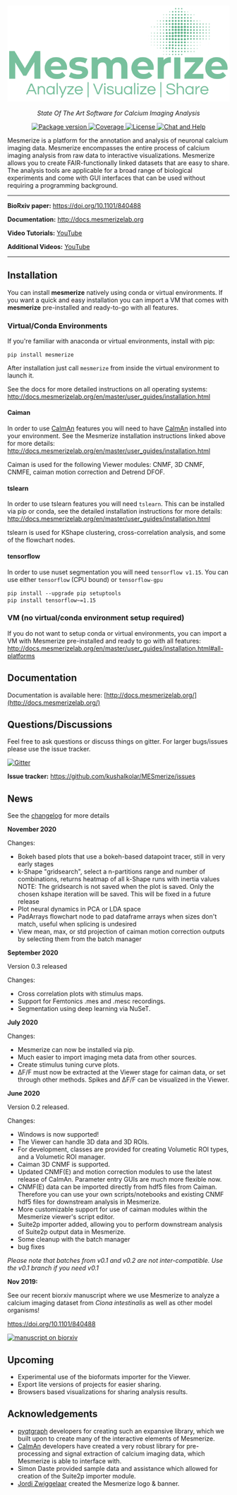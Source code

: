 <p align="center">
<img src="./newbanner.png" alt="Mesmerize Banner">
</p>

<p align="center">
    <em>State Of The Art Software for Calcium Imaging Analysis</em>
</p>

<p align="center">
  
<a href="https://pypi.org/project/mesmerize" target="_blank">
    <img src="https://badge.fury.io/py/mesmerize.svg" alt="Package version">
</a>

<a href="https://codeclimate.com/github/kushalkolar/MESmerize/maintainability" target="_blank">
    <img src="https://api.codeclimate.com/v1/badges/950e956456b688c0886e/maintainability" alt="Coverage">
</a>

<a href="https://www.gnu.org/licenses/gpl-3.0" target="_blank">
    <img src="https://img.shields.io/badge/License-GPLv3-blue.svg" alt="License">
</a>

<a href="https://gitter.im/mesmerize_discussion" target="_blank">
    <img src="https://badges.gitter.im/mesmerize_discussion/community.svg" alt="Chat and Help">
</a>
  
</p>

Mesmerize is a platform for the annotation and analysis of neuronal calcium imaging data. Mesmerize encompasses the entire process of calcium imaging analysis from raw data to interactive visualizations. Mesmerize allows you to create FAIR-functionally linked datasets that are easy to share. The analysis tools are applicable for a broad range of biological experiments and come with GUI interfaces that can be used without requiring a programming background.

---

**BioRxiv paper:** <a href="https://doi.org/10.1101/840488">https://doi.org/10.1101/840488</a>

**Documentation:** <a href="http://docs.mesmerizelab.org">http://docs.mesmerizelab.org</a>

**Video Tutorials:** <a href="https://www.youtube.com/watch?v=D9zKhFkcKTk&list=PLgofWiw2s4REPxH8bx8wZo_6ca435OKqg">YouTube</a>

**Additional Videos:** <a href="https://www.youtube.com/playlist?list=PLgofWiw2s4RF_RkGRUfflcj5k5KUTG3o_">YouTube</a>

---

## Installation

You can install **mesmerize** natively using conda or virtual environments. If you want a quick and easy installation you can import a VM that comes with **mesmerize** pre-installed and ready-to-go with all features.

### Virtual/Conda Environments
If you're familiar with anaconda or virtual environments, install with pip:

```
pip install mesmerize
```

After installation just call ``mesmerize`` from inside the virtual environment to launch it.

See the docs for more detailed instructions on all operating systems:
http://docs.mesmerizelab.org/en/master/user_guides/installation.html

#### Caiman
In order to use [CaImAn](https://github.com/flatironinstitute/CaImAn) features you will need to have [CaImAn](https://github.com/flatironinstitute/CaImAn) installed into your environment. See the Mesmerize installation instructions linked above for more details: http://docs.mesmerizelab.org/en/master/user_guides/installation.html

Caiman is used for the following Viewer modules: CNMF, 3D CNMF, CNMFE, caiman motion correction and Detrend DFOF.

#### tslearn
In order to use tslearn features you will need ``tslearn``. This can be installed via pip or conda, see the detailed installation instructions for more details: http://docs.mesmerizelab.org/en/master/user_guides/installation.html

tslearn is used for KShape clustering, cross-correlation analysis, and some of the flowchart nodes.

#### tensorflow
In order to use nuset segmentation you will need ``tensorflow v1.15``. You can use either ``tensorflow`` (CPU bound) or ``tensorflow-gpu``

```
pip install --upgrade pip setuptools
pip install tensorflow~=1.15
```

### VM (no virtual/conda environment setup required)

If you do not want to setup conda or virtual environments, you can import a VM with Mesmerize pre-installed and ready to go with all features:
http://docs.mesmerizelab.org/en/master/user_guides/installation.html#all-platforms

## Documentation
Documentation is available here: [http://docs.mesmerizelab.org/](http://docs.mesmerizelab.org/)

## Questions/Discussions

Feel free to ask questions or discuss things on gitter. For larger bugs/issues please use the issue tracker.

[![Gitter](https://badges.gitter.im/mesmerize_discussion/community.svg)](https://gitter.im/mesmerize_discussion/community?utm_source=badge&utm_medium=badge&utm_campaign=pr-badge)

**Issue tracker:** https://github.com/kushalkolar/MESmerize/issues

## News

See the [changelog](https://github.com/kushalkolar/MESmerize/blob/master/CHANGELOG.md) for more details

**November 2020**

Changes:

- Bokeh based plots that use a bokeh-based datapoint tracer, still in very early stages
- k-Shape "gridsearch", select a n-partitions range and number of combinations, returns heatmap of all k-Shape runs with inertia values NOTE: The gridsearch is not saved when the plot is saved. Only the chosen kshape iteration will be saved. This will be fixed in a future release
- Plot neural dynamics in PCA or LDA space
- PadArrays flowchart node to pad dataframe arrays when sizes don't match, useful when splicing is undesired
- View mean, max, or std projection of caiman motion correction outputs by selecting them from the batch manager

**September 2020**

Version 0.3 released

Changes:

- Cross correlation plots with stimulus maps.
- Support for Femtonics .mes and .mesc recordings.
- Segmentation using deep learning via NuSeT.

**July 2020**

Changes:
- Mesmerize can now be installed via pip.
- Much easier to import imaging meta data from other sources.
- Create stimulus tuning curve plots.
- ΔF/F must now be extracted at the Viewer stage for caiman data, or set through other methods. Spikes and ΔF/F can be visualized in the Viewer.

**June 2020**

Version 0.2 released.

Changes:

- Windows is now supported!
- The Viewer can handle 3D data and 3D ROIs.
- For development, classes are provided for creating Volumetic ROI types, and a Volumetic ROI manager.
- Caiman 3D CNMF is supported.
- Updated CNMF(E) and motion correction modules to use the latest release of CaImAn. Parameter entry GUIs are much more flexible now.
- CNMF(E) data can be imported directly from hdf5 files from Caiman. Therefore you can use your own scripts/notebooks and existing CNMF hdf5 files for downstream analysis in Mesmerize.
- More customizable support for use of caiman modules within the Mesmerize viewer's script editor.
- Suite2p importer added, allowing you to perform downstream analysis of Suite2p output data in Mesmerize.
- Some cleanup with the batch manager
- bug fixes

*Please note that batches from v0.1 and v0.2 are not inter-compatible. Use the v0.1 branch if you need v0.1*

**Nov 2019:**

See our recent biorxiv manuscript where we use Mesmerize to analyze a calcium imaging dataset from *Ciona intestinalis* as well as other model organisms!

https://doi.org/10.1101/840488

<a href="https://doi.org/10.1101/840488">
<img src="https://www.biorxiv.org/sites/default/files/site_logo/bioRxiv_logo_homepage.png" alt="manuscript on biorxiv" width="160"/>
</a>

## Upcoming

- Experimental use of the bioformats importer for the Viewer.
- Export lite versions of projects for easier sharing.
- Browsers based visualizations for sharing analysis results.

## Acknowledgements

- [pyqtgraph](https://github.com/pyqtgraph/pyqtgraph) developers for creating such an expansive library, which we built upon to create many of the interactive elements of Mesmerize. 
- [CaImAn](https://github.com/flatironinstitute/CaImAn) developers have created a very robust library for pre-processing and signal extraction of calcium imaging data, which Mesmerize is able to interface with.
- Simon Daste provided sample data and assistance which allowed for creation of the Suite2p importer module.
- [Jordi Zwiggelaar](https://github.com/Blastorios) created the Mesmerize logo & banner.
